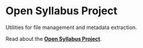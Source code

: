 # Open Syllabus Project

Utilities for file management and metadata extraction.

Read about the **[Open Syllabus Project](http://opensyllabusproject.org)**.
